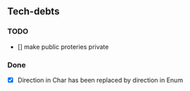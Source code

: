 ## Tech-debts
### TODO
- [] make public proteries private
### Done
- [X] Direction in Char has been replaced by direction in Enum
